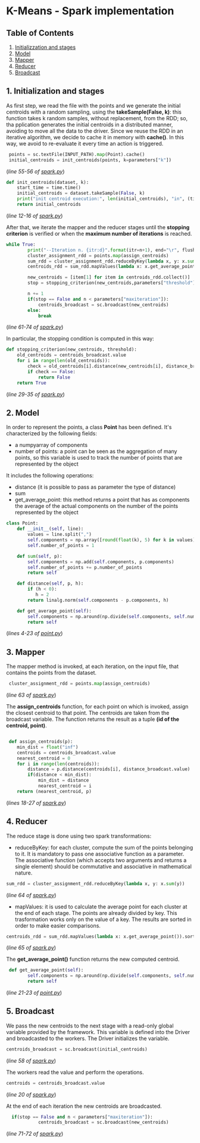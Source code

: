 # K-Means - Spark implementation

## Table of Contents

1) [Initializzation and stages](#1-initialization-and-stages)
2) [Model](#2-model)
3) [Mapper](#3-mapper)
4) [Reducer](#4-reducer)
5) [Broadcast](#4-broadcast)

## 1. Initialization and stages

As first step, we read the file with the points and we generate the initial centroids with a random sampling, using the **takeSample(False, k)**: this function takes k random samples, without replacement, from the RDD; so, tha pplication generates the initial centroids in a distributed manner, avoiding to move all the data to the driver.
Since we reuse the RDD in an iterative algorithm, we decide to cache it in memory with **cache()**. In this way, we avoid to re-evaluate it every time an action is triggered.

```python
 points = sc.textFile(INPUT_PATH).map(Point).cache()
 initial_centroids = init_centroids(points, k=parameters["k"])
```

(*line 55-56 of [spark.py](/k-means-spark/spark.py)*)

```python
def init_centroids(dataset, k):
    start_time = time.time()
    initial_centroids = dataset.takeSample(False, k)
    print("init centroid execution:", len(initial_centroids), "in", (time.time() - start_time), "s")
    return initial_centroids
```

(*line 12-16 of [spark.py](/k-means-spark/spark.py)*)

After that, we iterate the mapper and the reducer stages until the **stopping criterion** is verified or when the **maximum number of iterations** is reached.

```python
while True:
        print("--Iteration n. {itr:d}".format(itr=n+1), end="\r", flush=True)
        cluster_assignment_rdd = points.map(assign_centroids)
        sum_rdd = cluster_assignment_rdd.reduceByKey(lambda x, y: x.sum(y))
        centroids_rdd = sum_rdd.mapValues(lambda x: x.get_average_point()).sortBy(lambda x: x[1].components[0])

        new_centroids = [item[1] for item in centroids_rdd.collect()]
        stop = stopping_criterion(new_centroids,parameters["threshold"])

        n += 1
        if(stop == False and n < parameters["maxiteration"]):
            centroids_broadcast = sc.broadcast(new_centroids)
        else:
            break

```

(*line 61-74 of [spark.py](/k-means-spark/spark.py)*)

In particular, the stopping condition is computed in this way:

```python
def stopping_criterion(new_centroids, threshold):
    old_centroids = centroids_broadcast.value
    for i in range(len(old_centroids)):
        check = old_centroids[i].distance(new_centroids[i], distance_broadcast.value) <= threshold
        if check == False:
            return False
    return True
```

(*line 29-35 of [spark.py](/k-means-spark/spark.py)*)

## 2. Model

In order to represent the points, a class **Point** has been defined.
It's characterized by the following fields:

- a numpyarray of components
- number of points: a point can be seen as the aggregation of many points, so this variable is used to track the number of points that are represented by the object

It includes the following operations:

- distance (it is possible to pass as parameter the type of distance)
- sum
- get_average_point: this method returns a point that has as components the average of the actual components on the number of the points represented by the object

```python
class Point:
    def __init__(self, line):
        values = line.split(",")
        self.components = np.array([round(float(k), 5) for k in values])
        self.number_of_points = 1

    def sum(self, p):
        self.components = np.add(self.components, p.components)
        self.number_of_points += p.number_of_points
        return self

    def distance(self, p, h):
        if (h < 0):
           h = 2
        return linalg.norm(self.components - p.components, h)

    def get_average_point(self):
        self.components = np.around(np.divide(self.components, self.number_of_points), 5)
        return self
```

(*lines 4-23 of [point.py](/k-means-spark/point.py)*)

## 3. Mapper

The mapper method is invoked, at each iteration,  on the input file, that contains the points from the dataset.

```python
 cluster_assignment_rdd = points.map(assign_centroids)
```

(*line 63 of [spark.py](/k-means-spark/spark.py)*)

The **assign_centroids** function, for each point on which is invoked, assign the closest centroid to that point. The centroids are taken from the broadcast variable. The function returns the result as a tuple **(id of the centroid, point)**.

```python

 def assign_centroids(p):
    min_dist = float("inf")
    centroids = centroids_broadcast.value
    nearest_centroid = 0
    for i in range(len(centroids)):
        distance = p.distance(centroids[i], distance_broadcast.value)
        if(distance < min_dist):
            min_dist = distance
            nearest_centroid = i
    return (nearest_centroid, p)
```

(*lines 18-27 of [spark.py](/k-means-spark/spark.py)*)

## 4. Reducer

The reduce stage is done using two spark transformations:

- reduceByKey: for each cluster, compute the sum of the points belonging to it. It is mandatory to pass one associative function as a parameter. The associative function (which accepts two arguments and returns a single element) should be commutative and associative in mathematical nature.

```python
sum_rdd = cluster_assignment_rdd.reduceByKey(lambda x, y: x.sum(y))
```

(*line 64 of [spark.py](/k-means-spark/spark.py)*)

- mapValues: it is used to calculate the average point for each cluster at the end of each stage. The points are already divided by key. This trasformation works only on the value of a key. The results are sorted in order to make easier comparisons.

```python
centroids_rdd = sum_rdd.mapValues(lambda x: x.get_average_point()).sortBy(lambda x: x[1].components[0])
```

(*line 65 of [spark.py](/k-means-spark/spark.py)*)

The **get_average_point()** function returns the new computed centroid.

```python
 def get_average_point(self):
        self.components = np.around(np.divide(self.components, self.number_of_points), 5)
        return self
```

(*line 21-23 of [point.py](/k-means-spark/point.py)*)

## 5. Broadcast

We pass the new centroids to the next stage with a read-only global variable provided by the framework. This variable is defined into the Driver and broadcasted to the workers.
The Driver initializes the variable.

```python
centroids_broadcast = sc.broadcast(initial_centroids)
```

(*line 58 of [spark.py](/k-means-spark/spark.py)*)

The workers read the value and perform the operations.

```python
centroids = centroids_broadcast.value
```

(*line 20 of [spark.py](/k-means-spark/spark.py)*)

At the end of each iteration the new centroids are broadcasted.

```python
  if(stop == False and n < parameters["maxiteration"]):
            centroids_broadcast = sc.broadcast(new_centroids)
```

(*line 71-72 of [spark.py](/k-means-spark/spark.py)*)

